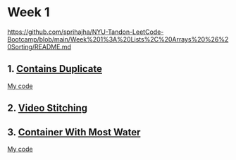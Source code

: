 # Week 1

https://github.com/sprihajha/NYU-Tandon-LeetCode-Bootcamp/blob/main/Week%201%3A%20Lists%2C%20Arrays%20%26%20Sorting/README.md

## 1. [Contains Duplicate](https://leetcode.com/problems/contains-duplicate/description/)
[My code](ContainsDuplicate.py)
## 2. [Video Stitching](https://leetcode.com/problems/video-stitching/description/)
## 3. [Container With Most Water](https://leetcode.com/problems/container-with-most-water/description/)
[My code](ContainerWithMostWater.py)
